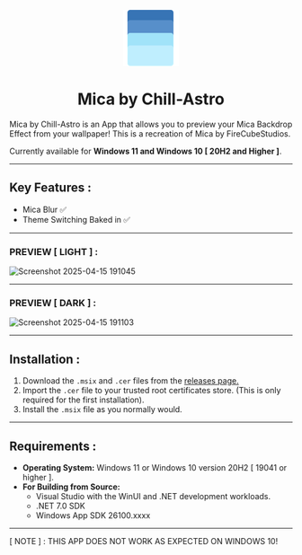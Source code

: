 <p align="center">
  <img src="https://github.com/Chill-Astro/Mica/blob/master/Assets/StoreLogo.scale-400.png" width="100px" height="100px" alt="Mica Logo">
</p>
<h1 align="center">Mica by Chill-Astro</h1>

Mica by Chill-Astro is an App that allows you to preview your Mica Backdrop Effect from your wallpaper! This is a recreation of Mica by FireCubeStudios.

Currently available for **Windows 11 and Windows 10 [ 20H2 and Higher ]**.

---

## Key Features :

- Mica Blur ✅
- Theme Switching Baked in ✅

---

### PREVIEW [ LIGHT ] :

![Screenshot 2025-04-15 191045](https://github.com/user-attachments/assets/2b3dd119-9279-4c01-9e88-0602ebc54bf8)

---

### PREVIEW [ DARK ] :

![Screenshot 2025-04-15 191103](https://github.com/user-attachments/assets/34f059eb-a2f6-4435-9f48-66815950d959)

---

## Installation : 

1.  Download the `.msix` and `.cer` files from the [releases page.](https://github.com/Chill-Astro/Calculator/releases/tag/Latest)
2.  Import the `.cer` file to your trusted root certificates store. (This is only required for the first installation).
3.  Install the `.msix` file as you normally would.

---

## Requirements :

* **Operating System:** Windows 11 or Windows 10 version 20H2 [ 19041 or higher ].
* **For Building from Source:**
    * Visual Studio with the WinUI and .NET development workloads.
    * .NET 7.0 SDK
    * Windows App SDK 26100.xxxx

---

[ NOTE ] : THIS APP DOES NOT WORK AS EXPECTED ON WINDOWS 10!
